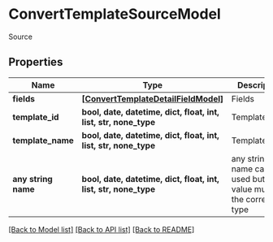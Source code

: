 # ConvertTemplateSourceModel

Source

## Properties
Name | Type | Description | Notes
------------ | ------------- | ------------- | -------------
**fields** | [**[ConvertTemplateDetailFieldModel]**](ConvertTemplateDetailFieldModel.md) | Fields | [optional] 
**template_id** | **bool, date, datetime, dict, float, int, list, str, none_type** | TemplateId | [optional] 
**template_name** | **bool, date, datetime, dict, float, int, list, str, none_type** | TemplateName | [optional] 
**any string name** | **bool, date, datetime, dict, float, int, list, str, none_type** | any string name can be used but the value must be the correct type | [optional]

[[Back to Model list]](../README.md#documentation-for-models) [[Back to API list]](../README.md#documentation-for-api-endpoints) [[Back to README]](../README.md)


